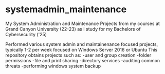 # systemadmin_maintenance
My System Administration and Maintenance Projects from my courses at Grand Canyon University (22-23) as I study for my Bachelors of Cybersecurity ('25)

Performed various system admin and maintainenance focused projects, typically 1-2 per week focused on Windows Server 2016 or Ubuntu 
This repository obtains projects such as: 
-user and group creation
-folder permissions
-file and print sharing
-directory services
-auditing common threats
-performing windows system backup
